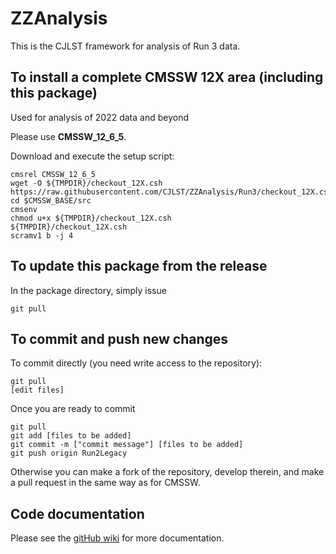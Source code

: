 ZZAnalysis
==========

This is the CJLST framework for analysis of Run 3 data.

To install a complete CMSSW 12X area (including this package)
------------------------------
Used for analysis of 2022 data and beyond

Please use **CMSSW_12_6_5**. 

Download and execute the setup script:
```
cmsrel CMSSW_12_6_5
wget -O ${TMPDIR}/checkout_12X.csh https://raw.githubusercontent.com/CJLST/ZZAnalysis/Run3/checkout_12X.csh
cd $CMSSW_BASE/src
cmsenv
chmod u+x ${TMPDIR}/checkout_12X.csh
${TMPDIR}/checkout_12X.csh
scramv1 b -j 4
```


To update this package from the release
------------------------------------------
In the package directory, simply issue
```
git pull
```

To commit and push new changes
------------------------------
To commit directly (you need write access to the repository):
```
git pull
[edit files]
```
Once you are ready to commit
```
git pull
git add [files to be added]
git commit -m ["commit message"] [files to be added]
git push origin Run2Legacy
```

Otherwise you can make a fork of the repository, develop therein, and make a pull request in the same way as for CMSSW.

Code documentation
------------------
Please see the [gitHub wiki](https://github.com/CJLST/ZZAnalysis) for more documentation.
